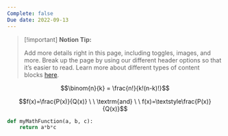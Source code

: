 ```yaml
---
Complete: false
Due date: 2022-09-13
---
```

> [!important] **Notion Tip:**
> 
> Add more details right in this page, including toggles, images, and more. Break up the page by using our different header options so that it’s easier to read. Learn more about different types of content blocks [here](https://www.notion.so/guides/types-of-content-blocks).

$$\binom{n}{k} = \frac{n!}{k!(n-k)!}$$

$$f(x)=\frac{P(x)}{Q(x)} \ \ \textrm{and} \ \ f(x)=\textstyle\frac{P(x)}{Q(x)}$$

```Python
def myMathFunction(a, b, c):
	return a*b*c
```